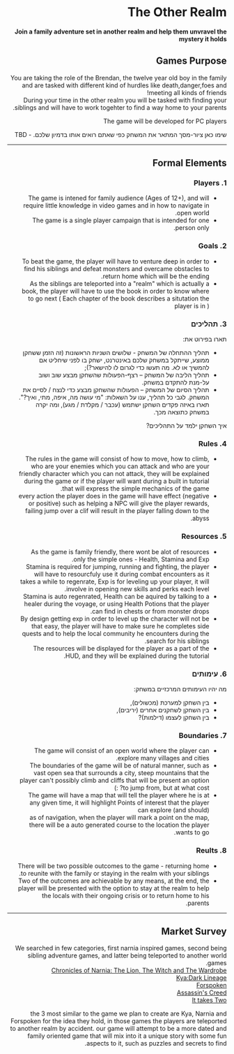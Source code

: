 <div dir='rtl' lang='he'>

# The Other Realm

**Join a family adventure set in another realm and help them unvravel the mystery it holds**

## Games Purpose

You are taking the role of the Brendan, the twelve year old boy in the family and are tasked with different kind of hurdles like death,danger,foes and meeting all kinds of friends! </br>
During your time in the other realm you will be tasked with finding your siblings and will have to work togehter to find a way home to your parents.

The game will be developed for PC players

שימו כאן ציור-מסך המתאר את המשחק כפי שאתם רואים אותו בדמיון שלכם. - TBD

---


## Formal Elements


### 1. Players
* The game is intened for family audience (Ages of 12+), and will require little knowledge in video games and in how to navigate in open world. </br>
* The game is a single player campaign that is intended for one person only. </br>

### 2. Goals
* To beat the game, the player will have to venture deep in order to find his siblings and defeat monsters and overcame obstacles to return home which will be the ending. </br>
* As the siblings are teleported into a "realm" which is actually a book, the player will have to use the book in order to know where to go next ( Each chapter of the book describes a situtation the player is in ) </br> 

### 3. תהליכים

תארו בפירוט את:

* תהליך ההתחלה של המשחק - שלושים השניות הראשונות (זה הזמן ששחקן ממוצע, שייתקל במשחק שלכם באינטרנט, ישחק בו לפני שיחליט אם להמשיך או לא. מה תעשו כדי לגרום לו להישאר?);
*	תהליך הליבה של המשחק – רצף-הפעולות שהשחקן מבצע שוב ושוב על-מנת להתקדם במשחק.
*	תהליך הסיום של המשחק – הפעולות שהשחקן מבצע כדי לנצח / לסיים את המשחק.
לגבי כל תהליך, ענו על השאלות: "מי עושה מה, איפה, מתי, ואיך?".  תארו באיזה פקדים השחקן ישתמש (עכבר / מקלדת / מגע), ומה יקרה במשחק כתוצאה מכך.

איך השחקן ילמד על התהליכים? 

### 4. Rules
* The rules in the game will consist of how to move, how to climb, who are your enemies which you can attack and who are your friendly character which you can not attack, they will be explained during the game or if the player will want during a built in tutorial that will express the simple mechanics of the game.
* every action the player does in the game will have effect (negative or positive) such as helping a NPC will give the player rewards, failing jump over a clif will result in the player falling down to the abyss.

### 5. Resources
* As the game is family friendly, there wont be alot of resources only the simple ones - Health, Stamina and Exp. </br>
* Stamina is required for jumping, running and fighting, the player will have to resourcfuly use it during combat encounters as it takes a while to regenrate, Exp is for leveling up your player, it will involve in opening new skills and perks each level. </br>
* Stamina is auto regenrated, Health can be aquired by talking to a healer during the voyage, or using Health Potions that the player can find in chests or from monster drops. </br>
* By design getting exp in order to level up the character will not be that easy, the player will have to make sure he completes side quests and to help the local community he encounters during the search for his siblings. </br>
* The resources will be displayed for the player as a part of the HUD, and they will be explained during the tutorial. </br>

### 6. עימותים

מה יהיו העימותים המרכזיים במשחק:

* בין השחקן למערכת (מכשולים),
* בין השחקן לשחקנים אחרים (יריבים),
* בין השחקן לעצמו (דילמות)? 


### 7. Boundaries
* The game will consist of an open world where the player can explore many villages and cities. </br>
* The boundaries of the game will be of natural manner, such as vast open sea that surrounds a city, steep mountains that the player can't possibly climb and cliffs that will be present an option to jump from, but at what cost? :)  
* The game will have a map that will tell the player where he is at any given time, it will highlight Points of interest that the player can explore (and should) </br>
as of navigation, when the player will mark a point on the map, there will be a auto generated course to the location the player wants to go. </br>
 

### 8. Reults
* There will be two possible outcomes to the game - returning home to reunite with the family or staying in the realm with your siblings.
* Two of the outcomes are achievable by any means, at the end, the player will be presented with the option to stay at the realm to help the locals with their ongoing crisis or to return home to his parents. 

---

## Market Survey
 We searched in few categories, first narnia inspired games, second being sibling adventure games, and latter being teleported to another world games. </br>
[Chronicles of Narnia: The Lion, The Witch and The Wardrobe](https://www.youtube.com/watch?v=rCvNb9CFjGs&ab_channel=%E2%98%85WishingTikal%E2%98%85) </br>
[Kya:Dark Lineage](https://www.youtube.com/watch?v=61oZfRKJaV8)  </br>
[Forspoken](https://store.steampowered.com/app/1680880/Forspoken/) </br>
[Assassin's Creed](https://en.wikipedia.org/wiki/Assassin%27s_Creed) </br>
[It takes Two](https://store.steampowered.com/app/1426210/It_Takes_Two/) </br>

the 3 most similar to the game we plan to create are Kya, Narnia and Forspoken for the idea they hold, in those games the players are teleported to another realm by accident.
our game will attempt to be a more dated and family oriented game that will mix into it a unique story with some fun aspects to it, such as puzzles and secrets to find.

</div>

